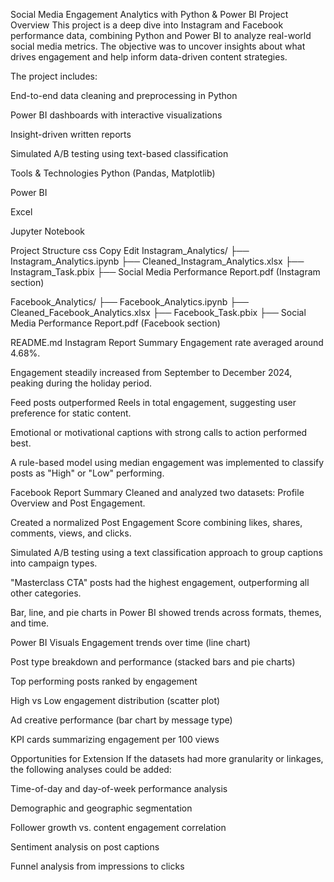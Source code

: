 Social Media Engagement Analytics with Python & Power BI
Project Overview
This project is a deep dive into Instagram and Facebook performance data, combining Python and Power BI to analyze real-world social media metrics. The objective was to uncover insights about what drives engagement and help inform data-driven content strategies.

The project includes:

End-to-end data cleaning and preprocessing in Python

Power BI dashboards with interactive visualizations

Insight-driven written reports

Simulated A/B testing using text-based classification

Tools & Technologies
Python (Pandas, Matplotlib)

Power BI

Excel

Jupyter Notebook

Project Structure
css
Copy
Edit
Instagram_Analytics/
├── Instagram_Analytics.ipynb
├── Cleaned_Instagram_Analytics.xlsx
├── Instagram_Task.pbix
├── Social Media Performance Report.pdf (Instagram section)

Facebook_Analytics/
├── Facebook_Analytics.ipynb
├── Cleaned_Facebook_Analytics.xlsx
├── Facebook_Task.pbix
├── Social Media Performance Report.pdf (Facebook section)

README.md
Instagram Report Summary
Engagement rate averaged around 4.68%.

Engagement steadily increased from September to December 2024, peaking during the holiday period.

Feed posts outperformed Reels in total engagement, suggesting user preference for static content.

Emotional or motivational captions with strong calls to action performed best.

A rule-based model using median engagement was implemented to classify posts as "High" or "Low" performing.

Facebook Report Summary
Cleaned and analyzed two datasets: Profile Overview and Post Engagement.

Created a normalized Post Engagement Score combining likes, shares, comments, views, and clicks.

Simulated A/B testing using a text classification approach to group captions into campaign types.

"Masterclass CTA" posts had the highest engagement, outperforming all other categories.

Bar, line, and pie charts in Power BI showed trends across formats, themes, and time.

Power BI Visuals
Engagement trends over time (line chart)

Post type breakdown and performance (stacked bars and pie charts)

Top performing posts ranked by engagement

High vs Low engagement distribution (scatter plot)

Ad creative performance (bar chart by message type)

KPI cards summarizing engagement per 100 views

Opportunities for Extension
If the datasets had more granularity or linkages, the following analyses could be added:

Time-of-day and day-of-week performance analysis

Demographic and geographic segmentation

Follower growth vs. content engagement correlation

Sentiment analysis on post captions

Funnel analysis from impressions to clicks

